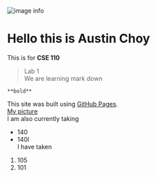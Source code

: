 ![image info](slef.png)
# Hello this is Austin Choy  
This is for **CSE 110**  
> Lab 1  
We are learning mark down
```
**bold**
```  
This site was built using [GitHub Pages](https://pages.github.com/).  
[My picture](slef.png)  
I am also currently taking  
- 140
- 140l  
I have taken  
1. 105
2. 101
